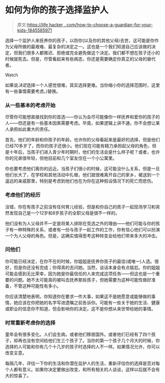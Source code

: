 # 如何为你的孩子选择监护人

> 原文:[https://life hacker . com/how-to-choose-a-guardian-for-your-kids-1845585971](https://lifehacker.com/how-to-choose-a-guardian-for-your-kids-1845585971)

选择一个监护人来抚养你的孩子，以防你(以及你的其他父母)去世，这可能是你作为父母所做的最艰难、最复杂的决定之一。这也是一个我们知道自己应该做的决定，但我们很多人都推迟、拒绝或完全避免做这个决定。我们都不想在孩子还小的时候就死去。但是，尽管看起来有些病态，你还是需要确定你真正的父母的替代者。

Watch

如果说*决定*选择一个人感觉很难，其实选择更难。当你缩小你的选择范围时，这里有一些事情需要考虑。)替换。

### 从一些基本的考虑开始

尽管你可能想直接找到你的首选——你认为会尽可能像你一样抚养和爱你的孩子的人——但还是有一些基本因素需要考虑。毕竟，如果逻辑上讲不通，你不会想让某人承担如此重大的责任。

首先，他们的年龄和你孩子的年龄。也许你的父母看起来是最好的选择，但是他们已经70多岁了，而你的孩子还很小。他们现在可能有精力承担起父母的角色，但是十年后，当孩子们进入青少年时期时，他们的生活会是什么样子呢？或者，也许你的兄弟很年轻，但他目前和几个室友住在一个小公寓里。

你也要考虑他们离你的远近。当孩子们很小的时候，这可能没什么关系，但是一旦他们长大了，在学校和其他活动中扎根，他们就很难离开自己的家乡，被送到一个遥远的亲戚那里，特别是考虑到他们也在为你在这种假设情况下的死亡而悲伤。

### 考虑他们的经历

没错，你在有孩子之前没有任何育儿经验，但是和你自己的孩子一起现场学习和突然发现自己是一个12岁和8岁孩子的全职父母是很不一样的。

他们没有为人父母并不一定是将某人排除在竞选之外的理由——他们可能与你的孩子有一种特殊的关系，或者有一份与孩子一起工作的工作，你有信心他们可以扮演一个为人父母的角色。但是，这确实值得思考这种转变会给他们带来多大的冲击。

### 问他们

你可能已经决定，在你不在的时候，你姐姐是抚养你孩子的最佳(或唯一)人选。很好，但是你还没有完成；你得真的去问她。当然，谈话本身会有点尴尬。你的姐姐可能会感到无比荣幸，因为她是你最信任的人来完成这项任务——但这也是一个重要的问题。她不太可能真的被叫去抚养那些孩子，但她需要为这种可能性做好准备，不管这种可能性有多小。

你应该清楚地表明，你知道你在要求一件大事，如果这不是她愿意或能够做的事情，她应该在你把她的名字写进遗嘱之前告诉你。可能有一些关于她的生活、健康或职业的信息你不知道，但会影响你的决定。这不是你想从来世带给她的事情。

### 时常重新考虑你的选择

童年会有很多变化。人们会生病。或者他们移居国外。或者他们已经有了四个孩子，却再也没有空间给他们生三个孩子了。当你的第一个孩子几个月大的时候，你选择的人可能和你有几个十几岁的孩子时选择的人不一样。如果情况允许，你可以改变主意。

每隔几年，评估一下你的生活和你潜在监护人的生活，重新评估你的选择是否对每个人都有意义。如果你决定要做出改变，和所有相关的人谈谈，这样以后就不会有大的惊喜了。